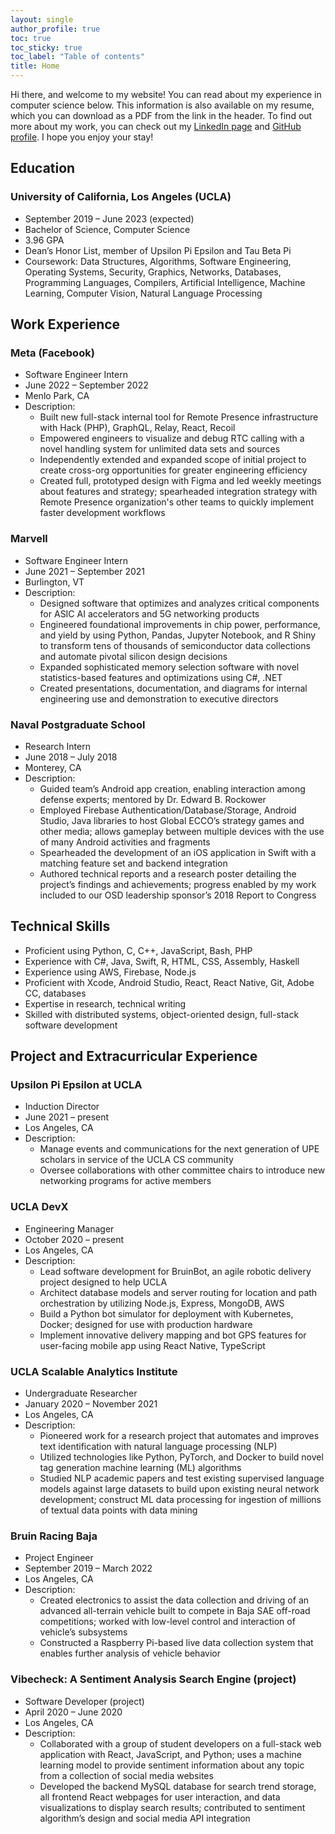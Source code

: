 ```yaml
---
layout: single
author_profile: true
toc: true
toc_sticky: true
toc_label: "Table of contents"
title: Home
---
```


Hi there, and welcome to my website! You can read about my experience in computer science below. This information is also available on my resume, which you can download as a PDF from the link in the header. To find out more about my work, you can check out my <a href="https://www.linkedin.com/in/aristotleh">LinkedIn page</a> and <a href="https://www.github.com/aristotleh">GitHub profile</a>. I hope you enjoy your stay!

## Education

### University of California, Los Angeles (UCLA)

- September 2019 – June 2023 (expected)
- Bachelor of Science, Computer Science
- 3.96 GPA
- Dean’s Honor List, member of Upsilon Pi Epsilon and Tau Beta Pi
- Coursework: Data Structures, Algorithms, Software Engineering, Operating Systems, Security, Graphics, Networks, Databases, Programming Languages, Compilers, Artificial Intelligence, Machine Learning, Computer Vision, Natural Language Processing

## Work Experience

### Meta (Facebook)

- Software Engineer Intern
- June 2022 – September 2022
- Menlo Park, CA
- Description:
  - Built new full-stack internal tool for Remote Presence infrastructure with Hack (PHP), GraphQL, Relay, React, Recoil
  - Empowered engineers to visualize and debug RTC calling with a novel handling system for unlimited data sets and sources
  - Independently extended and expanded scope of initial project to create cross-org opportunities for greater engineering efficiency
  - Created full, prototyped design with Figma and led weekly meetings about features and strategy; spearheaded integration strategy with Remote Presence organization's other teams to quickly implement faster development workflows

### Marvell

- Software Engineer Intern
- June 2021 – September 2021
- Burlington, VT
- Description:
  - Designed software that optimizes and analyzes critical components for ASIC AI accelerators and 5G networking products
  - Engineered foundational improvements in chip power, performance, and yield by using Python, Pandas, Jupyter Notebook, and R Shiny to transform tens of thousands of semiconductor data collections and automate pivotal silicon design decisions
  - Expanded sophisticated memory selection software with novel statistics-based features and optimizations using C#, .NET
  - Created presentations, documentation, and diagrams for internal engineering use and demonstration to executive directors

### Naval Postgraduate School

- Research Intern
- June 2018 – July 2018
- Monterey, CA
- Description:
  - Guided team’s Android app creation, enabling interaction among defense experts; mentored by Dr. Edward B. Rockower
  - Employed Firebase Authentication/Database/Storage, Android Studio, Java libraries to host Global ECCO’s strategy games and other media; allows gameplay between multiple devices with the use of many Android activities and fragments
  - Spearheaded the development of an iOS application in Swift with a matching feature set and backend integration
  - Authored technical reports and a research poster detailing the project’s findings and achievements; progress enabled by my work included to our OSD leadership sponsor’s 2018 Report to Congress

## Technical Skills

- Proficient using Python, C, C++, JavaScript, Bash, PHP
- Experience with C#, Java, Swift, R, HTML, CSS, Assembly, Haskell
- Experience using AWS, Firebase, Node.js
- Proficient with Xcode, Android Studio, React, React Native, Git, Adobe CC, databases
- Expertise in research, technical writing
- Skilled with distributed systems, object-oriented design, full-stack software development

## Project and Extracurricular Experience

### Upsilon Pi Epsilon at UCLA

- Induction Director
- June 2021 – present
- Los Angeles, CA
- Description:
  - Manage events and communications for the next generation of UPE scholars in service of the UCLA CS community
  - Oversee collaborations with other committee chairs to introduce new networking programs for active members

### UCLA DevX

- Engineering Manager
- October 2020 – present
- Los Angeles, CA
- Description:
  - Lead software development for BruinBot, an agile robotic delivery project designed to help UCLA
  - Architect database models and server routing for location and path orchestration by utilizing Node.js, Express, MongoDB, AWS
  - Build a Python bot simulator for deployment with Kubernetes, Docker; designed for use with production hardware
  - Implement innovative delivery mapping and bot GPS features for user-facing mobile app using React Native, TypeScript

### UCLA Scalable Analytics Institute

- Undergraduate Researcher
- January 2020 – November 2021
- Los Angeles, CA
- Description:
  - Pioneered work for a research project that automates and improves text identification with natural language processing (NLP)
  - Utilized technologies like Python, PyTorch, and Docker to build novel tag generation machine learning (ML) algorithms
  - Studied NLP academic papers and test existing supervised language models against large datasets to build upon existing neural network development; construct ML data processing for ingestion of millions of textual data points with data mining

### Bruin Racing Baja

- Project Engineer
- September 2019 – March 2022
- Los Angeles, CA
- Description:
  - Created electronics to assist the data collection and driving of an advanced all-terrain vehicle built to compete in Baja SAE off-road competitions; worked with low-level control and interaction of vehicle’s subsystems
  - Constructed a Raspberry Pi-based live data collection system that enables further analysis of vehicle behavior

### Vibecheck: A Sentiment Analysis Search Engine (project)

- Software Developer (project)
- April 2020 – June 2020
- Los Angeles, CA
- Description:
  - Collaborated with a group of student developers on a full-stack web application with React, JavaScript, and Python; uses a machine learning model to provide sentiment information about any topic from a collection of social media websites
  - Developed the backend MySQL database for search trend storage, all frontend React webpages for user interaction, and data visualizations to display search results; contributed to sentiment algorithm’s design and social media API integration
